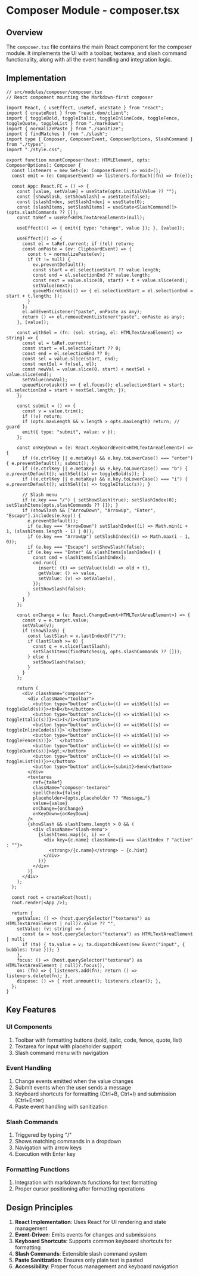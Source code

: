 # Composer Module - composer.tsx

## Overview

The `composer.tsx` file contains the main React component for the composer module. It implements the UI with a toolbar, textarea, and slash command functionality, along with all the event handling and integration logic.

## Implementation

```tsx
// src/modules/composer/composer.tsx
// React component mounting the Markdown-first composer

import React, { useEffect, useRef, useState } from "react";
import { createRoot } from "react-dom/client";
import { toggleBold, toggleItalic, toggleInlineCode, toggleFence, toggleQuote, toggleList } from "./markdown";
import { normalizePaste } from "./sanitize";
import { findMatches } from "./slash";
import type { Composer, ComposerEvent, ComposerOptions, SlashCommand } from "./types";
import "./style.css";

export function mountComposer(host: HTMLElement, opts: ComposerOptions): Composer {
  const listeners = new Set<(e: ComposerEvent) => void>();
  const emit = (e: ComposerEvent) => listeners.forEach((fn) => fn(e));

  const App: React.FC = () => {
    const [value, setValue] = useState(opts.initialValue ?? "");
    const [showSlash, setShowSlash] = useState(false);
    const [slashIndex, setSlashIndex] = useState(0);
    const [slashItems, setSlashItems] = useState<SlashCommand[]>(opts.slashCommands ?? []);
    const taRef = useRef<HTMLTextAreaElement>(null);

    useEffect(() => { emit({ type: "change", value }); }, [value]);

    useEffect(() => {
      const el = taRef.current; if (!el) return;
      const onPaste = (ev: ClipboardEvent) => {
        const t = normalizePaste(ev);
        if (t != null) {
          ev.preventDefault();
          const start = el.selectionStart ?? value.length;
          const end = el.selectionEnd ?? value.length;
          const next = value.slice(0, start) + t + value.slice(end);
          setValue(next);
          queueMicrotask(() => { el.selectionStart = el.selectionEnd = start + t.length; });
        }
      };
      el.addEventListener("paste", onPaste as any);
      return () => el.removeEventListener("paste", onPaste as any);
    }, [value]);

    const withSel = (fn: (sel: string, el: HTMLTextAreaElement) => string) => {
      const el = taRef.current!;
      const start = el.selectionStart ?? 0;
      const end = el.selectionEnd ?? 0;
      const sel = value.slice(start, end);
      const nextSel = fn(sel, el);
      const newVal = value.slice(0, start) + nextSel + value.slice(end);
      setValue(newVal);
      queueMicrotask(() => { el.focus(); el.selectionStart = start; el.selectionEnd = start + nextSel.length; });
    };

    const submit = () => {
      const v = value.trim();
      if (!v) return;
      if (opts.maxLength && v.length > opts.maxLength) return; // guard
      emit({ type: "submit", value: v });
    };

    const onKeyDown = (e: React.KeyboardEvent<HTMLTextAreaElement>) => {
      if ((e.ctrlKey || e.metaKey) && e.key.toLowerCase() === "enter") { e.preventDefault(); submit(); }
      if ((e.ctrlKey || e.metaKey) && e.key.toLowerCase() === "b") { e.preventDefault(); withSel((s) => toggleBold(s)); }
      if ((e.ctrlKey || e.metaKey) && e.key.toLowerCase() === "i") { e.preventDefault(); withSel((s) => toggleItalic(s)); }

      // Slash menu
      if (e.key === "/") { setShowSlash(true); setSlashIndex(0); setSlashItems(opts.slashCommands ?? []); }
      if (showSlash && ["ArrowDown", "ArrowUp", "Enter", "Escape"].includes(e.key)) {
        e.preventDefault();
        if (e.key === "ArrowDown") setSlashIndex((i) => Math.min(i + 1, (slashItems.length - 1) | 0));
        if (e.key === "ArrowUp") setSlashIndex((i) => Math.max(i - 1, 0));
        if (e.key === "Escape") setShowSlash(false);
        if (e.key === "Enter" && slashItems[slashIndex]) {
          const cmd = slashItems[slashIndex];
          cmd.run({
            insert: (t) => setValue((old) => old + t),
            getValue: () => value,
            setValue: (v) => setValue(v),
          });
          setShowSlash(false);
        }
      }
    };

    const onChange = (e: React.ChangeEvent<HTMLTextAreaElement>) => {
      const v = e.target.value;
      setValue(v);
      if (showSlash) {
        const lastSlash = v.lastIndexOf("/");
        if (lastSlash >= 0) {
          const q = v.slice(lastSlash);
          setSlashItems(findMatches(q, opts.slashCommands ?? []));
        } else {
          setShowSlash(false);
        }
      }
    };

    return (
      <div className="composer">
        <div className="toolbar">
          <button type="button" onClick={() => withSel((s) => toggleBold(s))}><b>B</b></button>
          <button type="button" onClick={() => withSel((s) => toggleItalic(s))}><i>I</i></button>
          <button type="button" onClick={() => withSel((s) => toggleInlineCode(s))}>`</button>
          <button type="button" onClick={() => withSel((s) => toggleFence(s))}>```</button>
          <button type="button" onClick={() => withSel((s) => toggleQuote(s))}>&gt;</button>
          <button type="button" onClick={() => withSel((s) => toggleList(s))}>•</button>
          <button type="button" onClick={submit}>Send</button>
        </div>
        <textarea
          ref={taRef}
          className="composer-textarea"
          spellCheck={false}
          placeholder={opts.placeholder ?? "Message…"}
          value={value}
          onChange={onChange}
          onKeyDown={onKeyDown}
        />
        {showSlash && slashItems.length > 0 && (
          <div className="slash-menu">
            {slashItems.map((c, i) => (
              <div key={c.name} className={i === slashIndex ? "active" : ""}>
                <strong>/{c.name}</strong> — {c.hint}
              </div>
            ))}
          </div>
        )}
      </div>
    );
  };

  const root = createRoot(host);
  root.render(<App />);

  return {
    getValue: () => (host.querySelector("textarea") as HTMLTextAreaElement | null)?.value ?? "",
    setValue: (v: string) => {
      const ta = host.querySelector("textarea") as HTMLTextAreaElement | null;
      if (ta) { ta.value = v; ta.dispatchEvent(new Event("input", { bubbles: true })); }
    },
    focus: () => (host.querySelector("textarea") as HTMLTextAreaElement | null)?.focus(),
    on: (fn) => { listeners.add(fn); return () => listeners.delete(fn); },
    dispose: () => { root.unmount(); listeners.clear(); },
  };
}
```

## Key Features

### UI Components
1. Toolbar with formatting buttons (bold, italic, code, fence, quote, list)
2. Textarea for input with placeholder support
3. Slash command menu with navigation

### Event Handling
1. Change events emitted when the value changes
2. Submit events when the user sends a message
3. Keyboard shortcuts for formatting (Ctrl+B, Ctrl+I) and submission (Ctrl+Enter)
4. Paste event handling with sanitization

### Slash Commands
1. Triggered by typing "/"
2. Shows matching commands in a dropdown
3. Navigation with arrow keys
4. Execution with Enter key

### Formatting Functions
1. Integration with markdown.ts functions for text formatting
2. Proper cursor positioning after formatting operations

## Design Principles

1. **React Implementation**: Uses React for UI rendering and state management
2. **Event-Driven**: Emits events for changes and submissions
3. **Keyboard Shortcuts**: Supports common keyboard shortcuts for formatting
4. **Slash Commands**: Extensible slash command system
5. **Paste Sanitization**: Ensures only plain text is pasted
6. **Accessibility**: Proper focus management and keyboard navigation